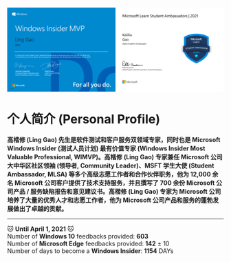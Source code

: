 <img src="https://github.com/Lingggao/Lingggao/blob/master/Ling%20Gao%20WIMVP%20Certificate.png?raw=true" width = "50%" /><img src="https://github.com/Lingggao/Lingggao/blob/master/MSFT%20Student%20Ambassador_00.png?raw=true" width = "50%" />

# 个人简介 (Personal Profile)

**高楷修 (Ling Gao) 先生是软件测试和客户服务双领域专家，同时也是 Microsoft Windows Insider (测试人员计划) 最有价值专家 (Windows Insider Most Valuable Professional, WIMVP)。高楷修 (Ling Gao) 专家兼任 Microsoft 公司大中华区社区领袖 (领导者, Community Leader)、MSFT 学生大使 (Student Ambassador, MLSA) 等多个高级志愿工作者和合作伙伴职务，他为 12,000 余名 Microsoft 公司客户提供了技术支持服务，并且撰写了 700 余份 Microsoft 公司产品 / 服务缺陷报告和意见建议书。高楷修 (Ling Gao) 专家为 Microsoft 公司培养了大量的优秀人才和志愿工作者，他为 Microsoft 公司产品和服务的蓬勃发展做出了卓越的贡献。**

---
:cat: **Until April 1, 2021** :cat:  
Number of **Windows 10** feedbacks provided: **603**  
Number of **Microsoft Edge** feedbacks provided: **142** ± 10  
Number of days to become a **Windows Insider**: **1154** DAYs
